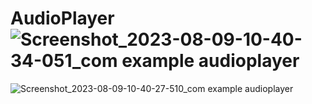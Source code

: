 # AudioPlayer![Screenshot_2023-08-09-10-40-34-051_com example audioplayer](https://github.com/JiM35/AudioPlayer/assets/48186310/b00a680e-9b0b-42f7-8ed7-119422f6c403)
![Screenshot_2023-08-09-10-40-27-510_com example audioplayer](https://github.com/JiM35/AudioPlayer/assets/48186310/aa8dd4ea-7946-4bff-9cd0-e879d5ed788c)
